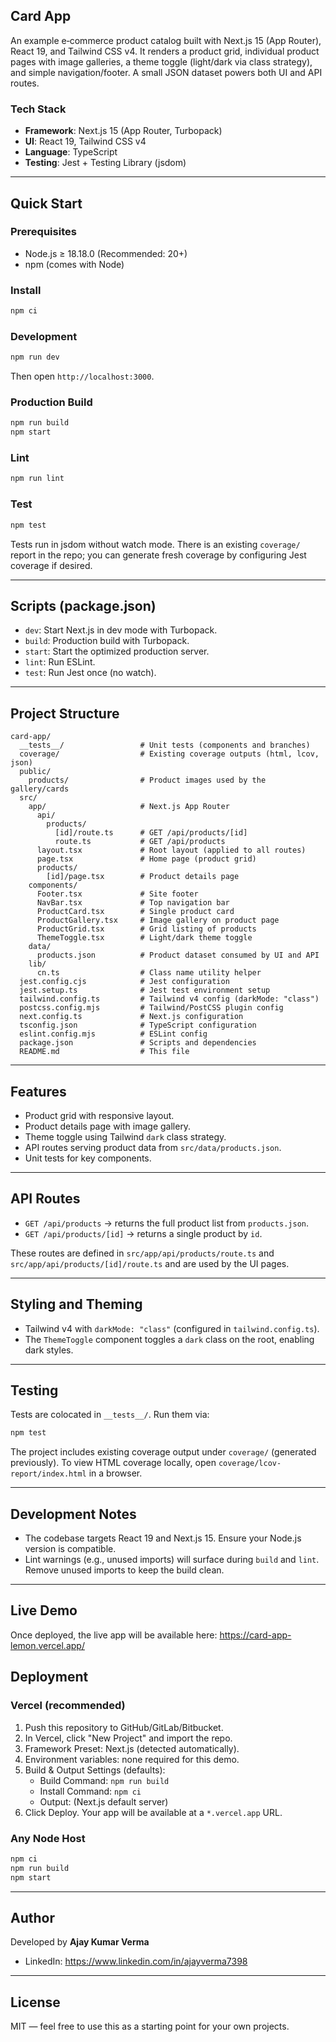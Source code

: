 ## Card App

An example e‑commerce product catalog built with Next.js 15 (App Router), React 19, and Tailwind CSS v4. It renders a product grid, individual product pages with image galleries, a theme toggle (light/dark via class strategy), and simple navigation/footer. A small JSON dataset powers both UI and API routes.

### Tech Stack
- **Framework**: Next.js 15 (App Router, Turbopack)
- **UI**: React 19, Tailwind CSS v4
- **Language**: TypeScript
- **Testing**: Jest + Testing Library (jsdom)

---

## Quick Start

### Prerequisites
- Node.js ≥ 18.18.0 (Recommended: 20+)
- npm (comes with Node)

### Install
```bash
npm ci
```

### Development
```bash
npm run dev
```
Then open `http://localhost:3000`.

### Production Build
```bash
npm run build
npm start
```

### Lint
```bash
npm run lint
```

### Test
```bash
npm test
```
Tests run in jsdom without watch mode. There is an existing `coverage/` report in the repo; you can generate fresh coverage by configuring Jest coverage if desired.

---

## Scripts (package.json)
- `dev`: Start Next.js in dev mode with Turbopack.
- `build`: Production build with Turbopack.
- `start`: Start the optimized production server.
- `lint`: Run ESLint.
- `test`: Run Jest once (no watch).

---

## Project Structure

```text
card-app/
  __tests__/                 # Unit tests (components and branches)
  coverage/                  # Existing coverage outputs (html, lcov, json)
  public/
    products/                # Product images used by the gallery/cards
  src/
    app/                     # Next.js App Router
      api/
        products/
          [id]/route.ts      # GET /api/products/[id]
          route.ts           # GET /api/products
      layout.tsx             # Root layout (applied to all routes)
      page.tsx               # Home page (product grid)
      products/
        [id]/page.tsx        # Product details page
    components/
      Footer.tsx             # Site footer
      NavBar.tsx             # Top navigation bar
      ProductCard.tsx        # Single product card
      ProductGallery.tsx     # Image gallery on product page
      ProductGrid.tsx        # Grid listing of products
      ThemeToggle.tsx        # Light/dark theme toggle
    data/
      products.json          # Product dataset consumed by UI and API
    lib/
      cn.ts                  # Class name utility helper
  jest.config.cjs            # Jest configuration
  jest.setup.ts              # Jest test environment setup
  tailwind.config.ts         # Tailwind v4 config (darkMode: "class")
  postcss.config.mjs         # Tailwind/PostCSS plugin config
  next.config.ts             # Next.js configuration
  tsconfig.json              # TypeScript configuration
  eslint.config.mjs          # ESLint config
  package.json               # Scripts and dependencies
  README.md                  # This file
```

---

## Features
- Product grid with responsive layout.
- Product details page with image gallery.
- Theme toggle using Tailwind `dark` class strategy.
- API routes serving product data from `src/data/products.json`.
- Unit tests for key components.

---

## API Routes
- `GET /api/products` → returns the full product list from `products.json`.
- `GET /api/products/[id]` → returns a single product by `id`.

These routes are defined in `src/app/api/products/route.ts` and `src/app/api/products/[id]/route.ts` and are used by the UI pages.

---

## Styling and Theming
- Tailwind v4 with `darkMode: "class"` (configured in `tailwind.config.ts`).
- The `ThemeToggle` component toggles a `dark` class on the root, enabling dark styles.

---

## Testing
Tests are colocated in `__tests__/`. Run them via:
```bash
npm test
```
The project includes existing coverage output under `coverage/` (generated previously). To view HTML coverage locally, open `coverage/lcov-report/index.html` in a browser.

---

## Development Notes
- The codebase targets React 19 and Next.js 15. Ensure your Node.js version is compatible.
- Lint warnings (e.g., unused imports) will surface during `build` and `lint`. Remove unused imports to keep the build clean.

---

## Live Demo
Once deployed, the live app will be available here:
https://card-app-lemon.vercel.app/

## Deployment
### Vercel (recommended)
1. Push this repository to GitHub/GitLab/Bitbucket.
2. In Vercel, click "New Project" and import the repo.
3. Framework Preset: Next.js (detected automatically).
4. Environment variables: none required for this demo.
5. Build & Output Settings (defaults):
   - Build Command: `npm run build`
   - Install Command: `npm ci`
   - Output: (Next.js default server)
6. Click Deploy. Your app will be available at a `*.vercel.app` URL.

### Any Node Host
```bash
npm ci
npm run build
npm start
```

---

## Author
Developed by **Ajay Kumar Verma**

- LinkedIn: https://www.linkedin.com/in/ajayverma7398

---

## License
MIT — feel free to use this as a starting point for your own projects.
